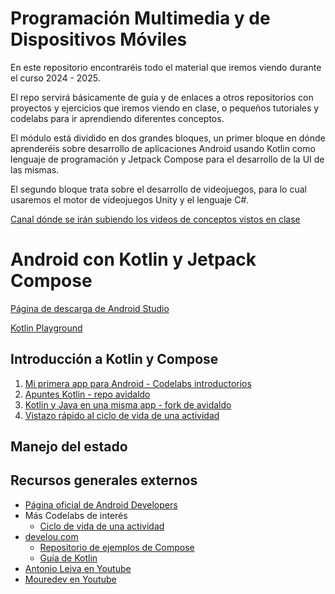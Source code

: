 # Programación Multimedia y de Dispositivos Móviles

En este repositorio encontraréis todo el material que iremos viendo durante el curso 2024 - 2025. 

El repo servirá básicamente de guía y de enlaces a otros repositorios con proyectos y ejercicios que iremos viendo en clase, o pequeños tutoriales y codelabs para ir aprendiendo diferentes conceptos.

El módulo está dividido en dos grandes bloques, un primer bloque en dónde aprenderéis sobre desarrollo de aplicaciones Android usando Kotlin como lenguaje de programación y Jetpack Compose para el desarrollo de la UI de las mismas. 

El segundo bloque trata sobre el desarrollo de videojuegos, para lo cual usaremos el motor de videojuegos Unity y el lenguaje C#. 

[Canal dónde se irán subiendo los videos de conceptos vistos en clase](https://www.youtube.com/@resuadam2)

# Android con Kotlin y Jetpack Compose
[Página de descarga de Android Studio](https://developer.android.com/studio?hl=es-419)

[Kotlin Playground](https://play.kotlinlang.org/)

## Introducción a Kotlin y Compose

  1. [Mi primera app para Android - Codelabs introductorios](https://developer.android.com/courses/android-basics-compose/unit-1?hl=es-419)
  2. [Apuntes Kotlin - repo avidaldo](https://github.com/avidaldo/kotlin-apuntes/tree/main)
  3. [Kotlin y Java en una misma app - fork de avidaldo](https://github.com/resuadam2/android-java-y-kotlin)
  4. [Vistazo rápido al ciclo de vida de una actividad](https://github.com/resuadam2/android-ciclodevida-java)



## Manejo del estado






## Recursos generales externos
- [Página oficial de Android Developers](https://developer.android.com/?hl=es-419)
- Más Codelabs de interés
  - [Ciclo de vida de una actividad](https://developer.android.com/codelabs/basic-android-kotlin-compose-activity-lifecycle?hl=es_419#0)
- [develou.com](https://www.develou.com/)
  - [Repositorio de ejemplos de Compose](https://github.com/jamesreve/android-jetpack-compose)
  - [Guía de Kotlin](https://www.develou.com/guia-de-kotlin/)
- [Antonio Leiva en Youtube](https://www.youtube.com)
- [Mouredev en Youtube](https://www.youtube.com)

